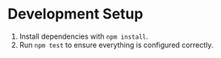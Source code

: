 # Development Setup

1. Install dependencies with `npm install`.
2. Run `npm test` to ensure everything is configured correctly.
